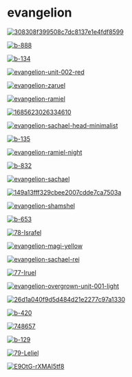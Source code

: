 # evangelion

<a href="308308f399508c7dc8137e1e4fdf8599.jpg"><img alt="308308f399508c7dc8137e1e4fdf8599" src="308308f399508c7dc8137e1e4fdf8599.jpg"></a>

<a href="b-888.jpg"><img alt="b-888" src="b-888.jpg"></a>

<a href="b-134.jpg"><img alt="b-134" src="b-134.jpg"></a>

<a href="evangelion-unit-002-red.png"><img alt="evangelion-unit-002-red" src="evangelion-unit-002-red.png"></a>

<a href="evangelion-zaruel.jpg"><img alt="evangelion-zaruel" src="evangelion-zaruel.jpg"></a>

<a href="evangelion-ramiel.jpg"><img alt="evangelion-ramiel" src="evangelion-ramiel.jpg"></a>

<a href="1685623026334610.png"><img alt="1685623026334610" src="1685623026334610.png"></a>

<a href="evangelion-sachael-head-minimalist.jpg"><img alt="evangelion-sachael-head-minimalist" src="evangelion-sachael-head-minimalist.jpg"></a>

<a href="b-135.jpg"><img alt="b-135" src="b-135.jpg"></a>

<a href="evangelion-ramiel-night.jpg"><img alt="evangelion-ramiel-night" src="evangelion-ramiel-night.jpg"></a>

<a href="b-832.jpg"><img alt="b-832" src="b-832.jpg"></a>

<a href="evangelion-sachael.jpg"><img alt="evangelion-sachael" src="evangelion-sachael.jpg"></a>

<a href="149a13fff329cbee2007cdde7ca7503a.jpg"><img alt="149a13fff329cbee2007cdde7ca7503a" src="149a13fff329cbee2007cdde7ca7503a.jpg"></a>

<a href="evangelion-shamshel.jpg"><img alt="evangelion-shamshel" src="evangelion-shamshel.jpg"></a>

<a href="b-653.jpg"><img alt="b-653" src="b-653.jpg"></a>

<a href="78-Israfel.jpg"><img alt="78-Israfel" src="78-Israfel.jpg"></a>

<a href="evangelion-magi-yellow.png"><img alt="evangelion-magi-yellow" src="evangelion-magi-yellow.png"></a>

<a href="evangelion-sachael-rei.png"><img alt="evangelion-sachael-rei" src="evangelion-sachael-rei.png"></a>

<a href="77-Iruel.jpg"><img alt="77-Iruel" src="77-Iruel.jpg"></a>

<a href="evangelion-overgrown-unit-001-light.png"><img alt="evangelion-overgrown-unit-001-light" src="evangelion-overgrown-unit-001-light.png"></a>

<a href="26d1a040f9d5d484d21e2277c97a1330.jpg"><img alt="26d1a040f9d5d484d21e2277c97a1330" src="26d1a040f9d5d484d21e2277c97a1330.jpg"></a>

<a href="b-420.jpg"><img alt="b-420" src="b-420.jpg"></a>

<a href="748657.jpg"><img alt="748657" src="748657.jpg"></a>

<a href="b-129.jpg"><img alt="b-129" src="b-129.jpg"></a>

<a href="79-Leliel.jpg"><img alt="79-Leliel" src="79-Leliel.jpg"></a>

<a href="E9OtG-rXMAI5tf8.jpg"><img alt="E9OtG-rXMAI5tf8" src="E9OtG-rXMAI5tf8.jpg"></a>

